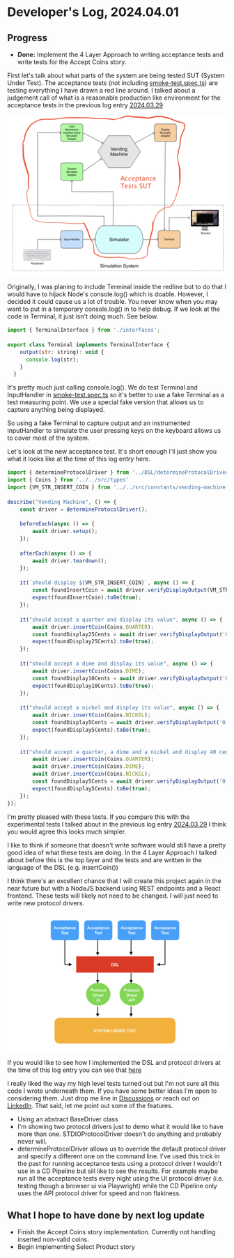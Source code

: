 # Developer's Log, 2024.04.01

## Progress

* __Done:__ Implement the 4 Layer Approach to writing acceptance tests and write tests for the Accept Coins story.

First let's talk about what parts of the system are being tested SUT (System Under Test). The acceptance tests (not including [smoke-test.spec.ts](https://github.com/WoodyB/vending-machine-project/blob/main/test/acceptance/smoke-test.spec.ts)) are testing everything I have drawn a red line around. I talked about a judgement call of what is a reasonable production like environment for the acceptance tests in the previous log entry [2024.03.29](https://github.com/WoodyB/vending-machine-project/blob/main/design/developers-log/2024.03.29.md)

![Acceptance Tests SUT](../acceptance-tests-system-under-test.png)

Originally, I was planing to include Terminal inside the redline but to do that I would have to hijack Node's console.log() which is doable. However, I decided it could cause us a lot of trouble. You never know when you may want to put in a temporary console.log() in to help debug. If we look at the code in Terminal, it just isn't doing much. See below.

``` javascript
import { TerminalInterface } from './interfaces';

export class Terminal implements TerminalInterface {
    output(str: string): void {
      console.log(str);
    }
  }
```

It's pretty much just calling console.log(). We do test Terminal and InputHandler in [smoke-test.spec.ts](https://github.com/WoodyB/vending-machine-project/blob/main/test/acceptance/smoke-test.spec.ts) so it's better to use a fake Terminal as a test measuring point. We use a special fake version that allows us to capture anything being displayed.

So using a fake Terminal to capture output and an instrumented inputHandler to simulate the user pressing keys on the keyboard allows us to cover most of the system.

Let's look at the new acceptance test. It's short enough I'll just show you what it looks like at the time of this log entry here.

``` javascript
import { determineProtocolDriver } from '../DSL/determineProtocolDriver';
import { Coins } from '../../src/types'
import {VM_STR_INSERT_COIN } from '../../src/constants/vending-machine-strings'

describe("Vending Machine", () => {
    const driver = determineProtocolDriver();

    beforeEach(async () => {
        await driver.setup();
    });

    afterEach(async () => {
        await driver.teardown();
    });

    it(`should display ${VM_STR_INSERT_COIN}`, async () => {
        const foundInsertCoin = await driver.verifyDisplayOutput(VM_STR_INSERT_COIN);
        expect(foundInsertCoin).toBe(true);
    });

    it("should accept a quarter and display its value", async () => {
        await driver.insertCoin(Coins.QUARTER);
        const foundDisplay25Cents = await driver.verifyDisplayOutput('0.25');
        expect(foundDisplay25Cents).toBe(true);
    });

    it("should accept a dime and display its value", async () => {
        await driver.insertCoin(Coins.DIME);
        const foundDisplay10Cents = await driver.verifyDisplayOutput('0.10');
        expect(foundDisplay10Cents).toBe(true);
    });

    it("should accept a nickel and display its value", async () => {
        await driver.insertCoin(Coins.NICKEL);
        const foundDisplay5Cents = await driver.verifyDisplayOutput('0.05');
        expect(foundDisplay5Cents).toBe(true);
    });

    it("should accept a quarter, a dime and a nickel and display 40 cents ", async () => {
        await driver.insertCoin(Coins.QUARTER);
        await driver.insertCoin(Coins.DIME);
        await driver.insertCoin(Coins.NICKEL);
        const foundDisplay5Cents = await driver.verifyDisplayOutput('0.40');
        expect(foundDisplay5Cents).toBe(true);
    });
});
```

I'm pretty pleased with these tests. If you compare this with the experimental tests I talked about in the previous log entry [2024.03.29](https://github.com/WoodyB/vending-machine-project/blob/main/design/developers-log/2024.03.29.md) I think you would agree this looks much simpler.

I like to think if someone that doesn't write software would still have a pretty good idea of what these tests are doing. In the 4 Layer Approach I talked about before this is the top layer and the tests and are written in the language of the DSL (e.g. insertCoin())

I think there's an excellent chance that I will create this project again in the near future but with a NodeJS backend using REST endpoints and a React frontend. These tests will likely not need to be changed. I will just need to write new protocol drivers.

![Four Layer Approach](../four-layer-approach.png)

If you would like to see how I implemented the DSL and protocol drivers at the time of this log entry you can see that [here](https://github.com/WoodyB/vending-machine-project/tree/rc-491/test/DSL)

I really liked the way my high level tests turned out but I'm not sure all this code I wrote underneath them. If you have some better ideas I'm open to considering them. Just drop me line in [Discussions](https://github.com/WoodyB/vending-machine-project/discussions) or reach out on [LinkedIn](https://www.linkedin.com/in/woody-beverley-99a4b716/). That said, let me point out some of the features.

* Using an abstract BaseDriver class
* I'm showing two protocol drivers just to demo what it would like to have more than one. STDIOProtocolDriver doesn't do anything and probably never will.
* determineProtocolDriver allows us to override the default protocol driver and specify a different one on the command line. I've used this trick in the past for running acceptance tests using a protocol driver I wouldn't use in a CD Pipeline but sill like to see the results. For example maybe run all the acceptance tests every night using the UI protocol driver (i.e. testing though a browser ui via Playwright) while the CD Pipeline only uses the API protocol driver for speed and non flakiness.

## What I hope to have done by next log update

* Finish the Accept Coins story implementation. Currently not handling inserted non-valid coins.
* Begin implementing Select Product story
